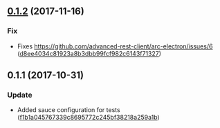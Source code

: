 <a name="0.1.2"></a>
## [0.1.2](https://github.com/advanced-rest-client/url-parser/compare/0.1.1...0.1.2) (2017-11-16)


### Fix

* Fixes https://github.com/advanced-rest-client/arc-electron/issues/6 ([d8ee4034c81923a8b3dbb99fcf982c6143f71327](https://github.com/advanced-rest-client/url-parser/commit/d8ee4034c81923a8b3dbb99fcf982c6143f71327))



<a name="0.1.1"></a>
## 0.1.1 (2017-10-31)


### Update

* Added sauce configuration for tests ([f1b1a045767339c8695772c245bf38218a259a1b](https://github.com/advanced-rest-client/url-parser/commit/f1b1a045767339c8695772c245bf38218a259a1b))



